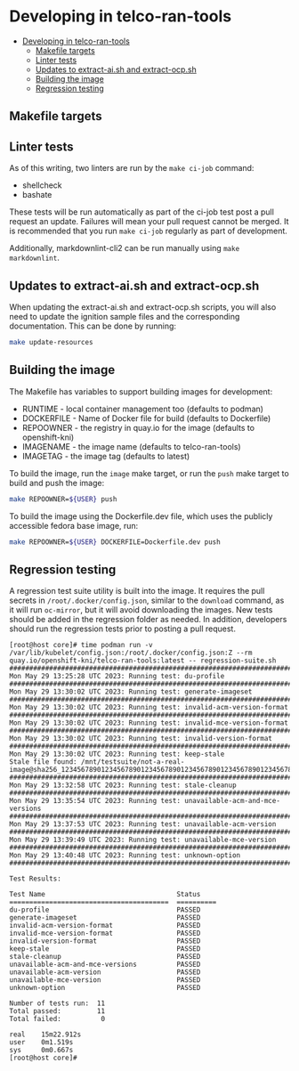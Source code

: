 # Developing in telco-ran-tools

- [Developing in telco-ran-tools](#developing-in-telco-ran-tools)
  - [Makefile targets](#makefile-targets)
  - [Linter tests](#linter-tests)
  - [Updates to extract-ai.sh and extract-ocp.sh](#updates-to-extract-aish-and-extract-ocpsh)
  - [Building the image](#building-the-image)
  - [Regression testing](#regression-testing)

## Makefile targets

## Linter tests

As of this writing, two linters are run by the `make ci-job` command:

- shellcheck
- bashate

These tests will be run automatically as part of the ci-job test post a pull request an update. Failures will mean your pull request
cannot be merged. It is recommended that you run `make ci-job` regularly as part of development.

Additionally, markdownlint-cli2 can be run manually using `make markdownlint`.

## Updates to extract-ai.sh and extract-ocp.sh

When updating the extract-ai.sh and extract-ocp.sh scripts, you will also need to update the ignition sample files and
the corresponding documentation. This can be done by running:

```bash
make update-resources
```

## Building the image

The Makefile has variables to support building images for development:

- RUNTIME - local container management too (defaults to podman)
- DOCKERFILE - Name of Docker file for build (defaults to Dockerfile)
- REPOOWNER - the registry in quay.io for the image (defaults to openshift-kni)
- IMAGENAME - the image name (defaults to telco-ran-tools)
- IMAGETAG - the image tag (defaults to latest)

To build the image, run the `image` make target, or run the `push` make target to build and push the image:

```bash
make REPOOWNER=${USER} push
```

To build the image using the Dockerfile.dev file, which uses the publicly accessible fedora base image, run:

```bash
make REPOOWNER=${USER} DOCKERFILE=Dockerfile.dev push
```

## Regression testing

A regression test suite utility is built into the image. It requires the pull secrets in `/root/.docker/config.json`, similar to
the `download` command, as it will run `oc-mirror`, but it will avoid downloading the images. New tests should be added in the regression
folder as needed. In addition, developers should run the regression tests prior to posting a pull request.

```console
[root@host core]# time podman run -v /var/lib/kubelet/config.json:/root/.docker/config.json:Z --rm quay.io/openshift-kni/telco-ran-tools:latest -- regression-suite.sh
################################################################################
Mon May 29 13:25:28 UTC 2023: Running test: du-profile
################################################################################
Mon May 29 13:30:02 UTC 2023: Running test: generate-imageset
################################################################################
Mon May 29 13:30:02 UTC 2023: Running test: invalid-acm-version-format
################################################################################
Mon May 29 13:30:02 UTC 2023: Running test: invalid-mce-version-format
################################################################################
Mon May 29 13:30:02 UTC 2023: Running test: invalid-version-format
################################################################################
Mon May 29 13:30:02 UTC 2023: Running test: keep-stale
Stale file found: /mnt/testsuite/not-a-real-image@sha256_1234567890123456789012345678901234567890123456789012345678901234.tgz
################################################################################
Mon May 29 13:32:58 UTC 2023: Running test: stale-cleanup
################################################################################
Mon May 29 13:35:54 UTC 2023: Running test: unavailable-acm-and-mce-versions
################################################################################
Mon May 29 13:37:53 UTC 2023: Running test: unavailable-acm-version
################################################################################
Mon May 29 13:39:49 UTC 2023: Running test: unavailable-mce-version
################################################################################
Mon May 29 13:40:48 UTC 2023: Running test: unknown-option
################################################################################

Test Results:

Test Name                                 Status
========================================  ==========
du-profile                                PASSED
generate-imageset                         PASSED
invalid-acm-version-format                PASSED
invalid-mce-version-format                PASSED
invalid-version-format                    PASSED
keep-stale                                PASSED
stale-cleanup                             PASSED
unavailable-acm-and-mce-versions          PASSED
unavailable-acm-version                   PASSED
unavailable-mce-version                   PASSED
unknown-option                            PASSED

Number of tests run:  11
Total passed:         11
Total failed:          0

real    15m22.912s
user    0m1.519s
sys     0m0.667s
[root@host core]#
```
